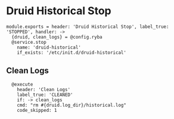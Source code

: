 
# Druid Historical Stop

    module.exports = header: 'Druid Historical Stop', label_true: 'STOPPED', handler: ->
      {druid, clean_logs} = @config.ryba
      @service.stop
        name: 'druid-historical'
        if_exists: '/etc/init.d/druid-historical'

## Clean Logs

      @execute
        header: 'Clean Logs'
        label_true: 'CLEANED'
        if: -> clean_logs
        cmd: "rm #{druid.log_dir}/historical.log"
        code_skipped: 1

